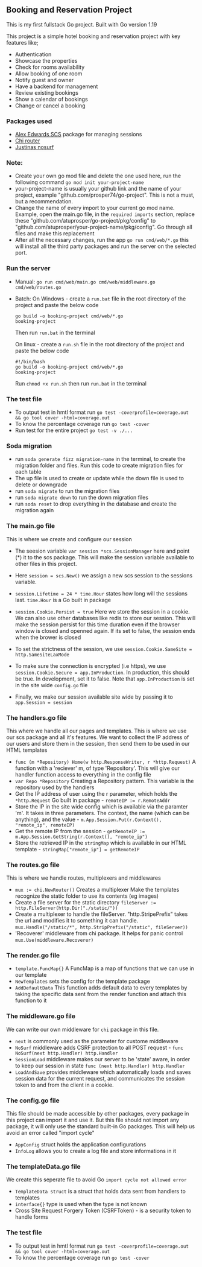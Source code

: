 ## Booking and Reservation Project

This is my first fullstack Go project. Built with Go version 1.19

This project is a simple hotel booking and reservation project with key features like;

- Authentication
- Showcase the properties
- Check for rooms availability
- Allow booking of one room
- Notify guest and owner
- Have a backend for management
- Review existing bookings
- Show a calendar of bookings
- Change or cancel a booking

### Packages used

- [Alex Edwards SCS](https://github.com/alexedwards/scs/v2) package for managing sessions
- [Chi router](https://github.com/go-chi/chi/v5)
- [Justinas nosurf](https://github.com/justinas/nosurf)

### Note: 
- Create your own go mod file and delete the one used here, run the following command `go mod init your-project-name`
- your-project-name is usually your github link and the name of your project, example "github.com/prosper74/go-project". This is not a must, but a recommendation.
- Change the name of every import to your current go mod name. Example, open the main.go file, in the `required imports` section, replace these "github.com/atuprosper/go-project/pkg/config" to "github.com/atuprosper/your-project-name/pkg/config". Go through all files and make this replacement
- After all the necessary changes, run the app `go run cmd/web/*.go` this will install all the third party packages and run the server on the selected port.

### Run the server
- Manual: `go run cmd/web/main.go cmd/web/middleware.go cmd/web/routes.go`
- Batch: On Windows - create a `run.bat` file in the root directory of the project and paste the below code
  ```
  go build -o booking-project cmd/web/*.go
  booking-project
  ```

  Then run `run.bat` in the terminal

  On linux - create a `run.sh` file in the root directory of the project and paste the below code
  ```
  #!/bin/bash
  go build -o booking-project cmd/web/*.go
  booking-project
  ```

  Run `chmod +x run.sh` then run `run.bat` in the terminal

### The test file 
- To output test in hmtl format run `go test -coverprofile=coverage.out && go tool cover -html=coverage.out`
- To know the percentage coverage run `go test -cover`
- Run test for the entire project `go test -v ./...`

### Soda migration 
- run `soda generate fizz migration-name` in the terminal, to create the migration folder and files. Run this code to create migration files for each table
- The up file is used to create or update while the down file is used to delete or downgrade
- run `soda migrate` to run the migration files
- run `soda migrate down` to run the down migration files
- run `soda reset` to drop everything in the database and create the migration again

### The main.go file
This is where we create and configure our session

- The seesion variable `var session *scs.SessionManager` here and point (*) it to the scs package. This will make the session variable available to other files in this project.

- Here `session = scs.New()` we assign a new scs session to the sessions variable.
	
- `session.Lifetime = 24 * time.Hour` states how long will the sessions last. `time.Hour` is a Go built in package 
	
- `session.Cookie.Persist = true` Here we store the session in a cookie. We can also use other databases like redis to store our session. This will make the session persist for this time duration even if the browser window is closed and openned again. If its set to false, the session ends when the brower is closed
	
- To set the strictness of the session, we use `session.Cookie.SameSite = http.SameSiteLaxMode`
	
- To make sure the connection is encrypted (i.e https), we use `session.Cookie.Secure = app.InProduction`. In production, this should be true. In development, set it to false. Note that `app.InProduction` is set in the site wide `config.go` file

- Finally, we make our session available site wide by passing it to `app.Session = session`

### The handlers.go file
This where we handle all our pages and templates.
This is where we use our scs package and all it's features. We want to collect the IP address of our users and store them in the session, then send them to be used in our HTML templates

- `func (m *Repository) Home(w http.ResponseWriter, r *http.Request)` A function with a 'reciever' m, of type 'Repository'. This will give our handler function access to everything in the config file
- `var Repo *Repository` Creating a Repository pattern. This variable is the repository used by the handlers
- Get the IP address of user using the r parameter, which holds the `*http.Request` Go built in package - `remoteIP := r.RemoteAddr`
- Store the IP in the site wide config which is available via the paramter 'm'. It takes in three parameters. The context, the name (which can be anything), and the value - `m.App.Session.Put(r.Context(), "remote_ip", remoteIP)`
- Get the remote IP from the session - `getRemoteIP := m.App.Session.GetString(r.Context(), "remote_ip")`
- Store the retrieved IP in the `stringMap` which is available in our HTML template - `stringMap["remote_ip"] = getRemoteIP`

### The routes.go file
This is where we handle routes, multiplexers and middlewares 

- `mux := chi.NewRouter()` Creates a multiplexer
Make the templates recognize the static folder to use its contents (eg images)
- Create a file server for the static directory `fileServer := http.FileServer(http.Dir("./static/"))`
- Create a multiplexer to handle the fileServer. "http.StripePrefix" takes the url and modifies it to something it can handle. `mux.Handle("/static/*", http.StripPrefix("/static", fileServer))`
- 'Recoverer' middleware from chi package. It helps for panic control `mux.Use(middleware.Recoverer)`

### The render.go file 
- `template.FuncMap{}` A FuncMap is a map of functions that we can use in our template
- `NewTemplates` sets the config for the template package
- `AddDefaultData` This function adds default data to every templates by taking the specific data sent from the render function and attach this function to it

### The middleware.go file 
We can write our own middleware for `chi` package in this file.

- `next` is commonly used as the parameter for custome middleware
- `NoSurf` middleware adds CSRF protection to all POST request - `func NoSurf(next http.Handler) http.Handler`
- `SessionLoad` middleware makes our server to be 'state' aware, in order to keep our session in state `func (next http.Handler) http.Handler`
- `LoadAndSave` provides middleware which automatically loads and saves session data for the current request, and communicates the session token to and from the client in a cookie.

### The config.go file 
This file should be made accessible by other packages, every package in this project can import it and use it. But this file should not import any package, it will only use the standard built-in Go packages. This will help us avoid an error called "import cycle"

- `AppConfig` struct holds the application configurations
- `InfoLog` allows you to create a log file and store informations in it

### The templateData.go file 
We create this seperate file to avoid Go `import cycle not allowed error`

- `TemplateData struct` is a struct that holds data sent from handlers to templates
- `interface{}` type is used when the type is not known
- Cross Site Request Forgery Token (CSRFToken) - is a security token to handle forms

### The test file 
- To output test in hmtl format run `go test -coverprofile=coverage.out && go tool cover -html=coverage.out`
- To know the percentage coverage run `go test -cover`
